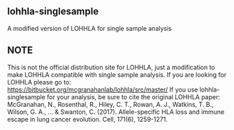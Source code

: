 ## lohhla-singlesample ##
A modified version of LOHHLA for single sample analysis

## NOTE ##
This is not the official distribution site for LOHHLA, just a modification to make LOHHLA compatible with single sample analysis. If you are looking for LOHHLA please go to:
https://bitbucket.org/mcgranahanlab/lohhla/src/master/
If you use lohhla-singlesample for your analysis, be sure to cite the original LOHHLA paper:
McGranahan, N., Rosenthal, R., Hiley, C. T., Rowan, A. J., Watkins, T. B., Wilson, G. A., ... & Swanton, C. (2017). Allele-specific HLA loss and immune escape in lung cancer evolution. Cell, 171(6), 1259-1271.
